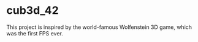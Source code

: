 # cub3d_42

This project is inspired by the world-famous Wolfenstein 3D game, which was the first FPS ever.
